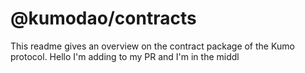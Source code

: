 # @kumodao/contracts

This readme gives an overview on the contract package of the Kumo protocol. Hello I'm adding to my PR and I'm in the middl

